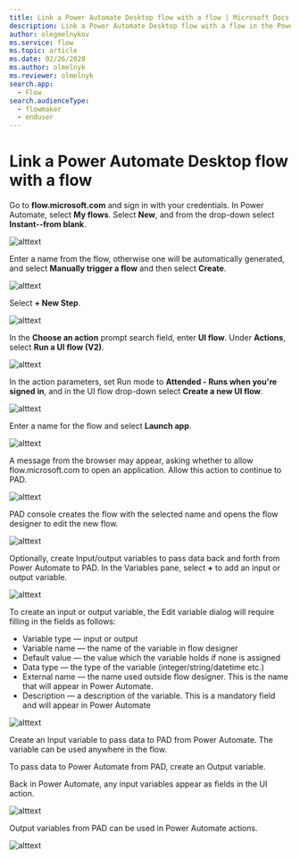 ```yaml
---
title: Link a Power Automate Desktop flow with a flow | Microsoft Docs
description: Link a Power Automate Desktop flow with a flow in the Power Automate portal
author: olegmelnykov
ms.service: flow
ms.topic: article
ms.date: 02/26/2020
ms.author: olmelnyk
ms.reviewer: olmelnyk
search.app: 
  - Flow
search.audienceType: 
  - flowmaker
  - enduser
---
```


# Link a Power Automate Desktop flow with a flow

Go to **flow.microsoft.com** and sign in with your credentials. In Power Automate, select **My flows**. Select **New**, and from the drop-down select **Instant--from blank**.

![alttext](\media\link-pad-flow-portal\imgname.png)

Enter a name from the flow, otherwise one will be automatically generated, and select **Manually trigger a flow** and then select **Create**.

![alttext](\media\link-pad-flow-portal\imgname.png)

Select **+ New Step**.

![alttext](\media\link-pad-flow-portal\imgname.png)

In the **Choose an action** prompt search field, enter **UI flow**. Under **Actions**, select **Run a UI flow (V2)**.

![alttext](\media\link-pad-flow-portal\imgname.png)

In the action parameters, set Run mode to **Attended - Runs when you're signed in**, and in the UI flow drop-down select **Create a new UI flow**.

![alttext](\media\link-pad-flow-portal\imgname.png)

Enter a name for the flow and select **Launch app**.

![alttext](\media\link-pad-flow-portal\imgname.png)

A message from the browser may appear, asking whether to allow flow.microsoft.com to open an application. Allow this action to continue to PAD.

![alttext](\media\link-pad-flow-portal\imgname.png)

PAD console creates the flow with the selected name and opens the flow designer to edit the new flow.

![alttext](\media\link-pad-flow-portal\imgname.png)

Optionally, create Input/output variables to pass data back and forth from Power Automate to PAD. In the Variables pane, select **+** to add an input or output variable.

![alttext](\media\link-pad-flow-portal\imgname.png)

To create an input or output variable, the Edit variable dialog will require filling in the fields as follows:
* Variable type — input or output
* Variable name — the name of the variable in flow designer
* Default value — the value which the variable holds if none is assigned
* Data type — the type of the variable (integer/string/datetime etc.)
* External name — the name used outside flow designer. This is the name that will appear in Power Automate.
* Description — a description of the variable. This is a mandatory field and will appear in Power Automate

![alttext](\media\link-pad-flow-portal\imgname.png)

Create an Input variable to pass data to PAD from Power Automate. The variable can be used anywhere in the flow.

To pass data to Power Automate from PAD, create an Output variable.

Back in Power Automate, any input variables appear as fields in the UI action.

![alttext](\media\link-pad-flow-portal\imgname.png)

Output variables from PAD can be used in Power Automate actions.

![alttext](\media\link-pad-flow-portal\imgname.png)


